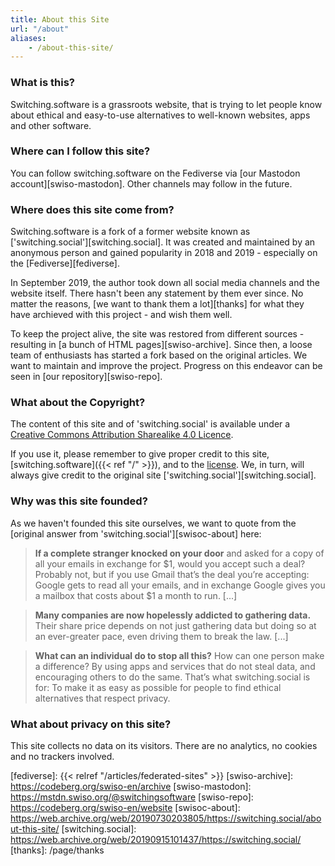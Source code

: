 ```yaml
---
title: About this Site
url: "/about"
aliases:
    - /about-this-site/
---
```

### What is this?

Switching.software is a grassroots website, that is trying to let people know about ethical and easy-to-use alternatives to well-known websites, apps and other software. 

### Where can I follow this site?

You can follow switching.software on the Fediverse via [our Mastodon account][swiso-mastodon]. Other channels may follow in the future.

### Where does this site come from?

Switching.software is a fork of a former website known as ['switching.social'][switching.social]. It was created and maintained by an anonymous person and gained popularity in 2018 and 2019 - especially on the [Fediverse][fediverse].

In September 2019, the author took down all social media channels and the website itself. There hasn't been any statement by them ever since. No matter the reasons, [we want to thank them a lot][thanks] for what they have archieved with this project - and wish them well.

To keep the project alive, the site was restored from different sources - resulting in [a bunch of HTML pages][swiso-archive]. Since then, a loose team of enthusiasts has started a fork based on the original articles. We want to maintain and improve the project. Progress on this endeavor can be seen in [our repository][swiso-repo].

### What about the Copyright?

The content of this site and of 'switching.social' is available under a [Creative Commons Attribution Sharealike 4.0 Licence][cc]. 

If you use it, please remember to give proper credit to this site, [switching.software]({{< ref "/" >}}), and to the [license][cc]. We, in turn, will always give credit to the original site ['switching.social'][switching.social].

### Why was this site founded?

As we haven't founded this site ourselves, we want to quote from the [original answer from 'switching.social'][swisoc-about] here:

> **If a complete stranger knocked on your door** and asked for a copy of all your emails in exchange for $1, would you accept such a deal? Probably not, but if you use Gmail that’s the deal you’re accepting: Google gets to read all your emails, and in exchange Google gives you a mailbox that costs about $1 a month to run. [...]

> **Many companies are now hopelessly addicted to gathering data.** Their share price depends on not just gathering data but doing so at an ever-greater pace, even driving them to break the law. [...]

> **What can an individual do to stop all this?** How can one person make a difference? By using apps and services that do not steal data, and encouraging others to do the same. That’s what switching.social is for: To make it as easy as possible for people to find ethical alternatives that respect privacy.

### What about privacy on this site?

This site collects no data on its visitors. There are no analytics, no cookies and no trackers involved.

[cc]: https://creativecommons.org/licenses/by-sa/4.0/
[fediverse]: {{< relref "/articles/federated-sites" >}}
[swiso-archive]: https://codeberg.org/swiso-en/archive
[swiso-mastodon]: https://mstdn.swiso.org/@switchingsoftware
[swiso-repo]: https://codeberg.org/swiso-en/website
[swisoc-about]: https://web.archive.org/web/20190730203805/https://switching.social/about-this-site/
[switching.social]: https://web.archive.org/web/20190915101437/https://switching.social/
[thanks]: /page/thanks